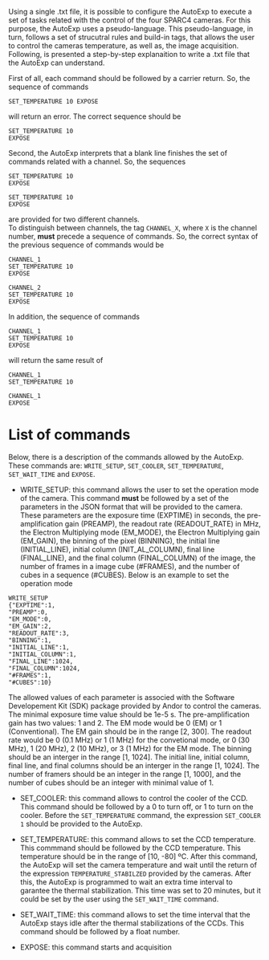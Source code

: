 Using a single .txt file, it is possible to configure the AutoExp to execute a set of tasks related with the control of the four SPARC4 cameras. 
For this purpose, the AutoExp uses a pseudo-language. This pseudo-language, in turn, follows a set of strucutral rules and build-in tags, 
that allows the user to control the cameras temperature, as well as, the image acquisition. Following, is presented a step-by-step explanaition to write a 
.txt file that the AutoExp can understand.

First of all, each command should be followed by a carrier return. So, the sequence of commands

```properties
SET_TEMPERATURE 10 EXPOSE
```

will return an error. The correct sequence should be

```properties
SET_TEMPERATURE 10
EXPOSE
```

Second, the AutoExp interprets that a blank line finishes the set of commands related with a channel. So, the sequences

```properties
SET_TEMPERATURE 10
EXPOSE

SET_TEMPERATURE 10
EXPOSE
```

are provided for two different channels.  
To distinguish between channels, the tag ```CHANNEL_X```, where ```X``` is the channel number, **must** precede a sequence of commands.
So, the correct syntax of the previous sequence of commands would be 

```properties
CHANNEL_1
SET_TEMPERATURE 10
EXPOSE

CHANNEL_2
SET_TEMPERATURE 10
EXPOSE
```

In addition, the sequence of commands

```properties
CHANNEL_1
SET_TEMPERATURE 10
EXPOSE
```

will return the same result of

```properties
CHANNEL_1
SET_TEMPERATURE 10

CHANNEL_1
EXPOSE
```

# List of commands

Below, there is a description of the commands allowed by the AutoExp. These commands are: ```WRITE_SETUP```, ```SET_COOLER```, ```SET_TEMPERATURE```, ```SET_WAIT_TIME``` and ```EXPOSE```.


* WRITE_SETUP: this command allows the user to set the operation mode of the camera. This command **must** be followed by a set of the parameters in the JSON format that will be provided to the camera. These parameters are the exposure time (EXPTIME) in seconds, the pre-amplification gain (PREAMP), the readout rate (READOUT_RATE) in MHz, the Electron Multiplying mode (EM_MODE), the Electron Multiplying gain (EM_GAIN), the binning of the pixel (BINNING), the initial line (INITIAL_LINE), initial column (INIT_AL_COLUMN), final line (FINAL_LINE), and the final column (FINAL_COLUMN) of the image, the number of frames in a image cube (#FRAMES), and the number of cubes in a sequence (#CUBES). Below is an example to set the operation mode

```properties
WRITE_SETUP
{"EXPTIME":1,
"PREAMP":0,
"EM_MODE":0,
"EM_GAIN":2,
"READOUT_RATE":3,
"BINNING":1,
"INITIAL_LINE":1,
"INITIAL_COLUMN":1,
"FINAL_LINE":1024,
"FINAL_COLUMN":1024,
"#FRAMES":1,
"#CUBES":10}
```

The allowed values of each parameter is associed with the Software Developement Kit (SDK) package provided by Andor to control the cameras. The minimal exposure time value should be 1e-5 s. The pre-amplification gain has two values: 1 and 2. The EM mode would be 0 (EM) or 1 (Conventional). The EM gain should be in the range [2, 300]. The readout rate would be 0 (0.1 MHz) or 1 (1 MHz) for the convetional mode, or 0 (30 MHz), 1 (20 MHz), 2 (10 MHz), or 3 (1 MHz) for the EM mode. The binning should be an interger in the range [1, 1024]. The initial line, initial column, final line, and final columns should be an interger in the range [1, 1024]. The number of framers should be an integer in the range [1, 1000], and the number of cubes should be an integer with minimal value of 1.

* SET_COOLER: this command allows to control the cooler of the CCD. This command should be followed by a 0 to turn off, or 1 to turn on the cooler. Before the ```SET_TEMPERATURE``` command, the expression ```SET_COOLER 1``` should be provided to the AutoExp.

* SET_TEMPERATURE: this command allows to set the CCD temperature. This commmand should be followed by the CCD temperature. This temperature should be in the range of [10, -80] ºC. After this command, the AutoExp will set the camera temperature and wait until the return of the expression ```TEMPERATURE_STABILZED``` provided by the cameras. After this, the AutoExp is programmed to wait an extra time interval to garantee the thermal stabilization. This time was set to 20 minutes, but it could be set by the user using the ```SET_WAIT_TIME``` command.

* SET_WAIT_TIME: this command allows to set the time interval that the AutoExp stays idle after the thermal stabilizations of the CCDs. This command should be followed by a float number.

* EXPOSE: this command starts and acquisition

